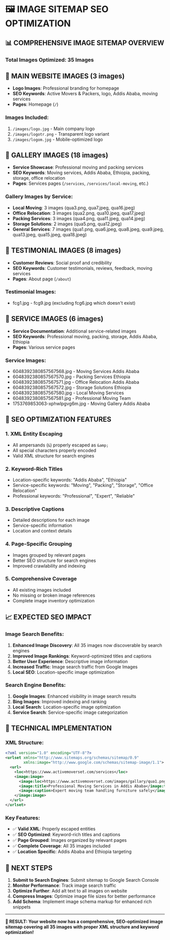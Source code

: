 # 🖼️ IMAGE SITEMAP SEO OPTIMIZATION

## 📊 **COMPREHENSIVE IMAGE SITEMAP OVERVIEW**

### **Total Images Optimized: 35 Images**

## 🏢 **MAIN WEBSITE IMAGES (3 images)**
- **Logo Images**: Professional branding for homepage
- **SEO Keywords**: Active Movers & Packers, logo, Addis Ababa, moving services
- **Pages**: Homepage (`/`)

### **Images Included:**
1. `/images/logo.jpg` - Main company logo
2. `/images/logotr.png` - Transparent logo variant
3. `/images/logom.jpg` - Mobile-optimized logo

## 🎨 **GALLERY IMAGES (18 images)**
- **Service Showcase**: Professional moving and packing services
- **SEO Keywords**: Moving services, Addis Ababa, Ethiopia, packing, storage, office relocation
- **Pages**: Services pages (`/services`, `/services/local-moving`, etc.)

### **Gallery Images by Service:**
- **Local Moving**: 3 images (qua3.png, qua7.jpeg, qua16.jpeg)
- **Office Relocation**: 3 images (qua2.png, qua10.jpeg, qua17.jpeg)
- **Packing Services**: 3 images (qua4.png, qua11.jpeg, qua14.jpeg)
- **Storage Solutions**: 2 images (qua5.png, qua12.jpeg)
- **General Services**: 7 images (qua1.png, qua6.jpeg, qua8.jpeg, qua9.jpeg, qua13.jpeg, qua15.jpeg, qua18.jpeg)

## 💬 **TESTIMONIAL IMAGES (8 images)**
- **Customer Reviews**: Social proof and credibility
- **SEO Keywords**: Customer testimonials, reviews, feedback, moving services
- **Pages**: About page (`/about`)

### **Testimonial Images:**
- fcg1.jpg - fcg9.jpg (excluding fcg6.jpg which doesn't exist)

## 🚚 **SERVICE IMAGES (6 images)**
- **Service Documentation**: Additional service-related images
- **SEO Keywords**: Professional moving, packing, storage, Addis Ababa, Ethiopia
- **Pages**: Various service pages

### **Service Images:**
- 6048392380857567568.jpg - Moving Services Addis Ababa
- 6048392380857567570.jpg - Packing Services Ethiopia
- 6048392380857567571.jpg - Office Relocation Addis Ababa
- 6048392380857567572.jpg - Storage Solutions Ethiopia
- 6048392380857567580.jpg - Local Moving Services
- 6048392380857567581.jpg - Professional Moving Team
- 1753769853063-xphwlpgvg6m.jpg - Moving Gallery Addis Ababa

## 🎯 **SEO OPTIMIZATION FEATURES**

### **1. XML Entity Escaping**
- All ampersands (`&`) properly escaped as `&amp;`
- All special characters properly encoded
- Valid XML structure for search engines

### **2. Keyword-Rich Titles**
- Location-specific keywords: "Addis Ababa", "Ethiopia"
- Service-specific keywords: "Moving", "Packing", "Storage", "Office Relocation"
- Professional keywords: "Professional", "Expert", "Reliable"

### **3. Descriptive Captions**
- Detailed descriptions for each image
- Service-specific information
- Location and context details

### **4. Page-Specific Grouping**
- Images grouped by relevant pages
- Better SEO structure for search engines
- Improved crawlability and indexing

### **5. Comprehensive Coverage**
- All existing images included
- No missing or broken image references
- Complete image inventory optimization

## 📈 **EXPECTED SEO IMPACT**

### **Image Search Benefits:**
1. **Enhanced Image Discovery**: All 35 images now discoverable by search engines
2. **Improved Image Rankings**: Keyword-optimized titles and captions
3. **Better User Experience**: Descriptive image information
4. **Increased Traffic**: Image search traffic from Google Images
5. **Local SEO**: Location-specific image optimization

### **Search Engine Benefits:**
1. **Google Images**: Enhanced visibility in image search results
2. **Bing Images**: Improved indexing and ranking
3. **Local Search**: Location-specific image optimization
4. **Service Search**: Service-specific image categorization

## 🔧 **TECHNICAL IMPLEMENTATION**

### **XML Structure:**
```xml
<?xml version="1.0" encoding="UTF-8"?>
<urlset xmlns="http://www.sitemaps.org/schemas/sitemap/0.9" 
        xmlns:image="http://www.google.com/schemas/sitemap-image/1.1">
  <url>
    <loc>https://www.activemoverset.com/services</loc>
    <image:image>
      <image:loc>https://www.activemoverset.com/images/gallary/qua1.png</image:loc>
      <image:title>Professional Moving Services in Addis Ababa</image:title>
      <image:caption>Expert moving team handling furniture safely</image:caption>
    </image:image>
  </url>
</urlset>
```

### **Key Features:**
- ✅ **Valid XML**: Properly escaped entities
- ✅ **SEO Optimized**: Keyword-rich titles and captions
- ✅ **Page Grouped**: Images organized by relevant pages
- ✅ **Complete Coverage**: All 35 images included
- ✅ **Location Specific**: Addis Ababa and Ethiopia targeting

## 🚀 **NEXT STEPS**

1. **Submit to Search Engines**: Submit sitemap to Google Search Console
2. **Monitor Performance**: Track image search traffic
3. **Optimize Further**: Add alt text to all images on website
4. **Compress Images**: Optimize image file sizes for better performance
5. **Add Schema**: Implement image schema markup for enhanced rich snippets

---

**🎉 RESULT: Your website now has a comprehensive, SEO-optimized image sitemap covering all 35 images with proper XML structure and keyword optimization!**

